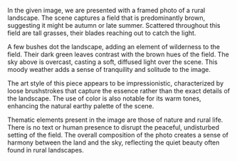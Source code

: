 In the given image, we are presented with a framed photo of a rural landscape. The scene captures a field that is predominantly brown, suggesting it might be autumn or late summer. Scattered throughout this field are tall grasses, their blades reaching out to catch the light. 

A few bushes dot the landscape, adding an element of wilderness to the field. Their dark green leaves contrast with the brown hues of the field. The sky above is overcast, casting a soft, diffused light over the scene. This moody weather adds a sense of tranquility and solitude to the image.

The art style of this piece appears to be impressionistic, characterized by loose brushstrokes that capture the essence rather than the exact details of the landscape. The use of color is also notable for its warm tones, enhancing the natural earthy palette of the scene.

Thematic elements present in the image are those of nature and rural life. There is no text or human presence to disrupt the peaceful, undisturbed setting of the field. The overall composition of the photo creates a sense of harmony between the land and the sky, reflecting the quiet beauty often found in rural landscapes. 

